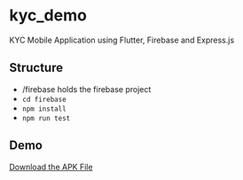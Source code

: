 # kyc_demo

KYC Mobile Application using Flutter, Firebase and Express.js

## Structure
- /firebase holds the firebase project
- `cd firebase`
- `npm install`
- `npm run test`

## Demo
[Download the APK File](https://raw.githubusercontent.com/djade007/kyc-demo/master/kyc-demo.apk)

####